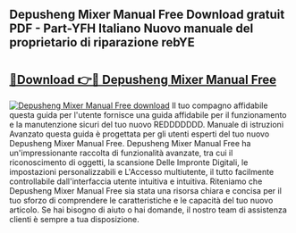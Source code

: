## Depusheng Mixer Manual Free Download gratuit PDF - Part-YFH Italiano Nuovo manuale del proprietario di riparazione rebYE

# <h2><a href="http://dfel32.blite.top/?on=Depusheng+Mixer+Manual+Free">🔗Download 👉🔴 Depusheng Mixer Manual Free</a></h2>

[![Depusheng Mixer Manual Free download](https://i.imgur.com/lujVjoI.png)](http://dfel32.blite.top/?on=Depusheng+Mixer+Manual+Free)
Il tuo compagno affidabile questa guida per l'utente fornisce una guida affidabile per il funzionamento e la manutenzione sicuri del tuo nuovo REDDDDDDD. Manuale di istruzioni Avanzato questa guida è progettata per gli utenti esperti del tuo nuovo Depusheng Mixer Manual Free. Depusheng Mixer Manual Free ha un'impressionante raccolta di funzionalità avanzate, tra cui il riconoscimento di oggetti, la scansione Delle Impronte Digitali, le impostazioni personalizzabili e L'Accesso multiutente, il tutto facilmente controllabile dall'interfaccia utente intuitiva e intuitiva. Riteniamo che Depusheng Mixer Manual Free sia stata una risorsa chiara e concisa per il tuo sforzo di comprendere le caratteristiche e le capacità del tuo nuovo articolo. Se hai bisogno di aiuto o hai domande, il nostro team di assistenza clienti è sempre a tua disposizione.

